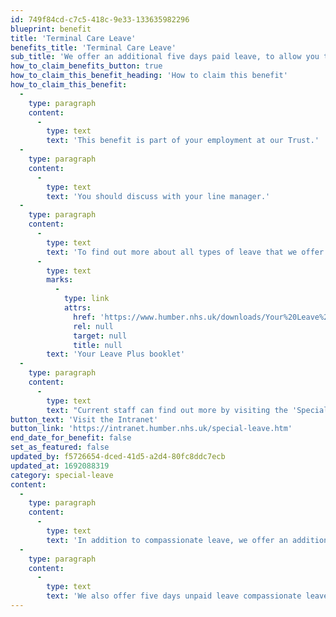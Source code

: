 ```yaml
---
id: 749f84cd-c7c5-418c-9e33-133635982296
blueprint: benefit
title: 'Terminal Care Leave'
benefits_title: 'Terminal Care Leave'
sub_title: 'We offer an additional five days paid leave, to allow you to spend time with someone who depends on you.'
how_to_claim_benefits_button: true
how_to_claim_this_benefit_heading: 'How to claim this benefit'
how_to_claim_this_benefit:
  -
    type: paragraph
    content:
      -
        type: text
        text: 'This benefit is part of your employment at our Trust.'
  -
    type: paragraph
    content:
      -
        type: text
        text: 'You should discuss with your line manager.'
  -
    type: paragraph
    content:
      -
        type: text
        text: 'To find out more about all types of leave that we offer read the '
      -
        type: text
        marks:
          -
            type: link
            attrs:
              href: 'https://www.humber.nhs.uk/downloads/Your%20Leave%20Plus/Your_Leave_Plus_Policy_Booklet.pdf'
              rel: null
              target: null
              title: null
        text: 'Your Leave Plus booklet'
  -
    type: paragraph
    content:
      -
        type: text
        text: "Current staff can find out more by visiting the 'Special Leave' pages on the Intranet."
button_text: 'Visit the Intranet'
button_link: 'https://intranet.humber.nhs.uk/special-leave.htm'
end_date_for_benefit: false
set_as_featured: false
updated_by: f5726654-dced-41d5-a2d4-80fc8ddc7ecb
updated_at: 1692088319
category: special-leave
content:
  -
    type: paragraph
    content:
      -
        type: text
        text: 'In addition to compassionate leave, we offer an additional five days paid leave, to allow you to spend time with someone who depends on you.'
  -
    type: paragraph
    content:
      -
        type: text
        text: 'We also offer five days unpaid leave compassionate leave each year.'
---
```

